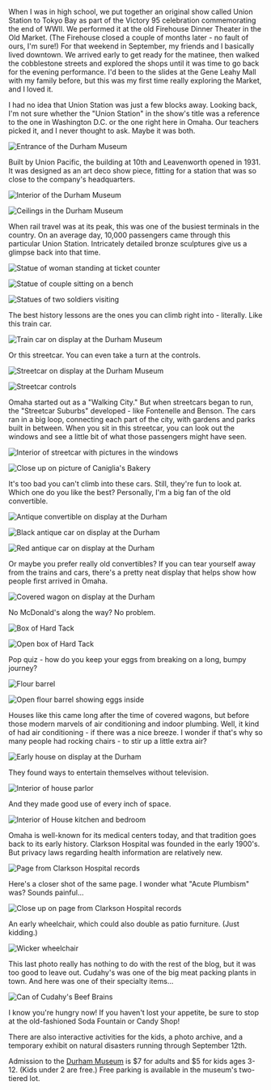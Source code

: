 When I was in high school, we put together an original show called Union Station to Tokyo Bay as part of the Victory 95 celebration commemorating the end of WWII.  We performed it at the old Firehouse Dinner Theater in the Old Market.  (The Firehouse closed a couple of months later - no fault of ours, I'm sure!)  For that weekend in September, my friends and I basically lived downtown.  We arrived early to get ready for the matinee, then walked the cobblestone streets and explored the shops until it was time to go back for the evening performance.  I'd been to the slides at the Gene Leahy Mall with my family before, but this was my first time really exploring the Market, and I loved it. 

I had no idea that Union Station was just a few blocks away.  Looking back, I'm not sure whether the "Union Station" in the show's title was a reference to the one in Washington D.C. or the one right here in Omaha.  Our teachers picked it, and I never thought to ask.  Maybe it was both.

![Entrance of the Durham Museum](http://4.bp.blogspot.com/_lRuiVdtkJlo/TCpFOB5XgAI/AAAAAAAAAUY/3ep-7yvoI8k/s400/Durham+Exterior.jpg)

Built by Union Pacific, the building at 10th and Leavenworth opened in 1931.  It was designed as an art deco show piece, fitting for a station that was so close to the company's headquarters.  

![Interior of the Durham Museum](http://3.bp.blogspot.com/_lRuiVdtkJlo/TCpH2BH61YI/AAAAAAAAAUg/1_gLG19zvUI/s400/Durham+Ceiling+2.jpg)

![Ceilings in the Durham Museum](http://2.bp.blogspot.com/_lRuiVdtkJlo/TCpH_IYdHzI/AAAAAAAAAUo/XgEjEehE7ts/s400/Durham+Ceiling1.jpg)

When rail travel was at its peak, this was one of the busiest terminals in the country.  On an average day, 10,000 passengers came through this particular Union Station.  Intricately detailed bronze sculptures give us a glimpse back into that time.

![Statue of woman standing at ticket counter](http://2.bp.blogspot.com/_lRuiVdtkJlo/TCpI4F4ZO_I/AAAAAAAAAUw/DKNxG08IVpc/s400/Durham+Woman+Buying+Ticket.jpg)

![Statue of couple sitting on a bench](http://4.bp.blogspot.com/_lRuiVdtkJlo/TCpI_k7xl2I/AAAAAAAAAU4/Soa9Pe8Q-5o/s400/Durham+Couple+Waiting.jpg)

![Statues of two soldiers visiting](http://1.bp.blogspot.com/_lRuiVdtkJlo/TCpJJJTUUNI/AAAAAAAAAVA/NinHev9HDDk/s400/Durham+Soldiers+Talking.jpg)

The best history lessons are the ones you can climb right into - literally.  Like this train car.

![Train car on display at the Durham Museum](http://2.bp.blogspot.com/_lRuiVdtkJlo/TCpJ6UO4XSI/AAAAAAAAAVI/5vlrD2GMkZo/s400/Durham+Train+Car.jpg)

Or this streetcar.  You can even take a turn at the controls.  

![Streetcar on display at the Durham Museum](http://1.bp.blogspot.com/_lRuiVdtkJlo/TCpKfg1-4_I/AAAAAAAAAVQ/jjQmC4FQ99M/s400/Durham+Streetcar.jpg)

![Streetcar controls](http://4.bp.blogspot.com/_lRuiVdtkJlo/TCpKyM8TsgI/AAAAAAAAAVY/Lrqo7IHyIs4/s400/Durham+Streetcar+Controls.jpg)

Omaha started out as a "Walking City."  But when streetcars began to run, the "Streetcar Suburbs" developed - like Fontenelle and Benson.  The cars ran in a big loop, connecting each part of the city, with gardens and parks built in between.  When you sit in this streetcar, you can look out the windows and see a little bit of what those passengers might have seen.

![Interior of streetcar with pictures in the windows](http://4.bp.blogspot.com/_lRuiVdtkJlo/TCpLa9GoXoI/AAAAAAAAAVg/vsEZKWtbvJY/s400/Durham+Streetcar+Seats.jpg)

![Close up on picture of Caniglia's Bakery](http://4.bp.blogspot.com/_lRuiVdtkJlo/TCpLjBMH2oI/AAAAAAAAAVo/vuClrorncV8/s400/Durham+Streetcar+Window.jpg)

It's too bad you can't climb into these cars.  Still, they're fun to look at.  Which one do you like the best?  Personally, I'm a big fan of the old convertible.

![Antique convertible on display at the Durham](http://1.bp.blogspot.com/_lRuiVdtkJlo/TCpL6pnKE_I/AAAAAAAAAVw/-67KpGy_v8I/s400/Durham+Old+Car+3.jpg)

![Black antique car on display at the Durham](http://4.bp.blogspot.com/_lRuiVdtkJlo/TCpMBi6hfAI/AAAAAAAAAV4/7hOJXsBPEzk/s400/Durham+Old+Car+1.jpg)

![Red antique car on display at the Durham](http://1.bp.blogspot.com/_lRuiVdtkJlo/TCpMT-_9KrI/AAAAAAAAAWA/pC-D_8WrXDA/s400/Durham+Old+Car+2.jpg)

Or maybe you prefer really old convertibles?  If you can tear yourself away from the trains and cars, there's a pretty neat display that helps show how people first arrived in Omaha.

![Covered wagon on display at the Durham](http://4.bp.blogspot.com/_lRuiVdtkJlo/TCpNXWjCkGI/AAAAAAAAAWI/qUNTNHUZKdw/s400/Durham+Wagon.jpg)

No McDonald's along the way?  No problem.

![Box of Hard Tack](http://4.bp.blogspot.com/_lRuiVdtkJlo/TCpNlhblKaI/AAAAAAAAAWQ/YhLyR49Tbxw/s1600/Durham+Hardtack+1.jpg)

![Open box of Hard Tack](http://2.bp.blogspot.com/_lRuiVdtkJlo/TCpNrA1x04I/AAAAAAAAAWY/cZMyDqzZN7c/s1600/Durham+Hardtack+2.jpg)

Pop quiz - how do you keep your eggs from breaking on a long, bumpy journey?

![Flour barrel](http://3.bp.blogspot.com/_lRuiVdtkJlo/TCpONSXdpHI/AAAAAAAAAWg/y9pYumhb2C8/s200/Durham+Flour+Barrel+1.jpg)

![Open flour barrel showing eggs inside](http://4.bp.blogspot.com/_lRuiVdtkJlo/TCpOiKVPY8I/AAAAAAAAAWo/Xsb3bPvD_24/s200/Durham+Flour+Barrel+2.jpg)

Houses like this came long after the time of covered wagons, but before those modern marvels of air conditioning and indoor plumbing.  Well, it kind of had air conditioning - if there was a nice breeze.  I wonder if that's why so many people had rocking chairs - to stir up a little extra air?

![Early house on display at the Durham](http://3.bp.blogspot.com/_lRuiVdtkJlo/TCpQgSjFcSI/AAAAAAAAAWw/QCwxYcyHsK4/s400/Durham+House.jpg)

They found ways to entertain themselves without television.

![Interior of house parlor](http://4.bp.blogspot.com/_lRuiVdtkJlo/TCpRJRryNPI/AAAAAAAAAW4/uPuUFhnfSWQ/s400/Durham+House+Parlor.jpg)

And they made good use of every inch of space.

![Interior of House kitchen and bedroom](http://3.bp.blogspot.com/_lRuiVdtkJlo/TCpRZWE51FI/AAAAAAAAAXA/cEwQ1Uapq_o/s400/Durham+Kitchen+and+Bedroom.jpg)

Omaha is well-known for its medical centers today, and that tradition goes back to its early history.  Clarkson Hospital was founded in the early 1900's.  But privacy laws regarding health information are relatively new.

![Page from Clarkson Hospital records](http://3.bp.blogspot.com/_lRuiVdtkJlo/TCpSij8EW4I/AAAAAAAAAXI/hoVLGpGz23o/s1600/Durham+Hospital+Book+1.jpg)

Here's a closer shot of the same page.   I wonder what "Acute Plumbism" was?  Sounds painful...

![Close up on page from Clarkson Hospital records](http://1.bp.blogspot.com/_lRuiVdtkJlo/TCpS50rZcII/AAAAAAAAAXQ/RIxfTfCy1Sw/s400/Durham+Hospital+Book+2.jpg)

An early wheelchair, which could also double as patio furniture.  (Just kidding.)

![Wicker wheelchair](http://4.bp.blogspot.com/_lRuiVdtkJlo/TCpTJNKPdMI/AAAAAAAAAXY/1cYvHdj-_ko/s400/Durham+Wheelchair.jpg)

This last photo really has nothing to do with the rest of the blog, but it was too good to leave out.  Cudahy's was one of the big meat packing plants in town.  And here was one of their specialty items...

![Can of Cudahy's Beef Brains](http://4.bp.blogspot.com/_lRuiVdtkJlo/TCpThGy_22I/AAAAAAAAAXg/HswQqtVxG-Q/s400/Durham+Beef+Brains.jpg)

I know you're hungry now!
If you haven't lost your appetite, be sure to stop at the old-fashioned Soda Fountain or Candy Shop!
 
There are also interactive activities for the kids, a photo archive, and a temporary exhibit on natural disasters running through September 12th.  

Admission to the [Durham Museum](https://durhammuseum.org/) is $7 for adults and $5 for kids ages 3-12.  (Kids under 2 are free.)  Free parking is available in the museum's two-tiered lot.  